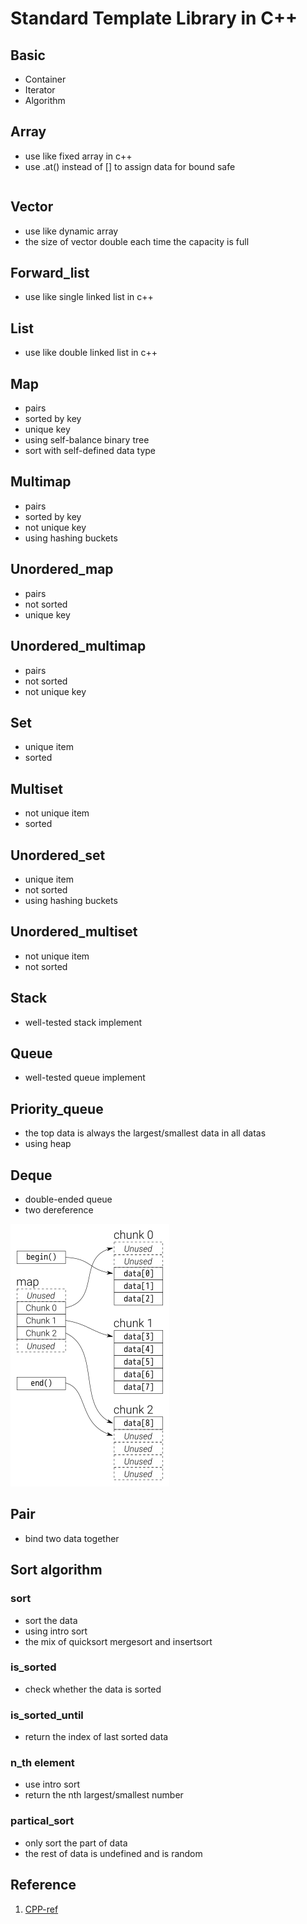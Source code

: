# Standard Template Library in C++

## Basic

- Container
- Iterator
- Algorithm

## Array
- use like fixed array in c++
- use .at() instead of [] to assign data for bound safe

```c++

```

## Vector
- use like dynamic array
- the size of vector double each time the capacity is full

## Forward_list
- use like single linked list in c++

## List
- use like double linked list in c++

## Map
- pairs 
- sorted by key
- unique key
- using self-balance binary tree
- sort with self-defined data type

## Multimap
- pairs 
- sorted by key
- not unique key
- using hashing buckets

## Unordered_map
- pairs 
- not sorted
- unique key

## Unordered_multimap
- pairs
- not sorted 
- not unique key

## Set
- unique item
- sorted 

## Multiset
- not unique item
- sorted

## Unordered_set
- unique item
- not sorted
- using hashing buckets

## Unordered_multiset
- not unique item
- not sorted

## Stack
- well-tested stack implement

## Queue
- well-tested queue implement

## Priority_queue
- the top data is always the largest/smallest data in all datas
- using heap

## Deque
- double-ended queue
- two dereference

![img.png](deque.png)

## Pair
- bind two data together

## Sort algorithm

### sort
- sort the data
- using intro sort
- the mix of quicksort mergesort and insertsort

### is_sorted
- check whether the data is sorted

### is_sorted_until
- return the index of last sorted data

### n_th element
- use intro sort
- return the nth largest/smallest number

### partical_sort
- only sort the part of data
- the rest of data is undefined and is random

## Reference

1. [CPP-ref](https://en.cppreference.com/w/)